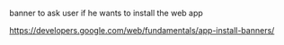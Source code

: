 banner to ask user if he wants to install the web app

https://developers.google.com/web/fundamentals/app-install-banners/

